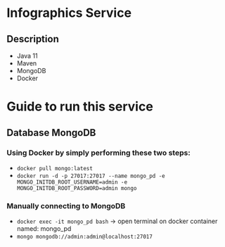 # Infographics Service
## Description
- Java 11
- Maven
- MongoDB
- Docker

# Guide to run this service
## Database MongoDB
### Using Docker by simply performing these two steps:
- `docker pull mongo:latest`
- `docker run -d -p 27017:27017 --name mongo_pd -e MONGO_INITDB_ROOT_USERNAME=admin -e MONGO_INITDB_ROOT_PASSWORD=admin mongo`

### Manually connecting to MongoDB
- `docker exec -it mongo_pd bash` -> open terminal on docker container named: mongo_pd
- `mongo mongodb://admin:admin@localhost:27017`